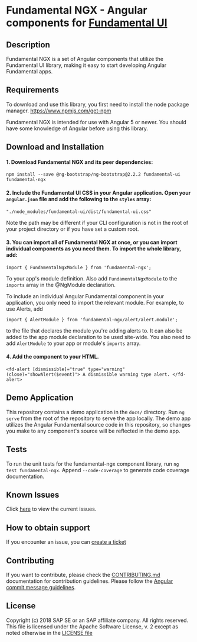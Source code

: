# Fundamental NGX - Angular components for [Fundamental UI](https://github.com/SAP/fundamental)

## Description

Fundamental NGX is a set of Angular components that utilize the Fundamental UI library, making it easy to start developing Angular Fundamental apps.

## Requirements

To download and use this library, you first need to install the node package manager.
https://www.npmjs.com/get-npm

Fundamental NGX is intended for use with Angular 5 or newer. You should have some knowledge of Angular before using this library.

## Download and Installation

#### 1. Download Fundamental NGX and its peer dependencies:

`npm install --save @ng-bootstrap/ng-bootstrap@2.2.2 fundamental-ui fundamental-ngx`

#### 2. Include the Fundamental UI CSS in your Angular application. Open your `angular.json` file and add the following to the `styles` array:

`"./node_modules/fundamental-ui/dist/fundamental-ui.css"`

Note the path may be different if your CLI configuration is not in the root of your project directory or if you have set a custom root.

#### 3. You can import all of Fundamental NGX at once, or you can import individual components as you need them. To import the whole library, add:

`import { FundamentalNgxModule } from 'fundamental-ngx';`

To your app's module definition. Also add `FundamentalNgxModule` to the `imports` array in the @NgModule declaration.

To include an individual Angular Fundamental component in your application, you only need to import the relevant module. For example, to use Alerts, add

`import { AlertModule } from 'fundamental-ngx/alert/alert.module';`

to the file that declares the module you're adding alerts to. It can also be added to the app module declaration to be used site-wide. You also need to add `AlertModule` to your app or module's `imports` array.

#### 4. Add the component to your HTML.

`<fd-alert [dismissible]="true" type="warning" (close)="showAlert($event)"> A dismissible warning type alert. </fd-alert>`

## Demo Application

This repository contains a demo application in the `docs/` directory. Run `ng serve` from the root of the repository to serve the app locally. The demo app utilizes the Angular Fundamental source code in this repository, so changes you make to any component's source will be reflected in the demo app.

## Tests

To run the unit tests for the fundamental-ngx component library, run `ng test fundamental-ngx`.  Append `--code-coverage` to generate code coverage documentation.

## Known Issues

Click [here](https://github.com/SAP/fundamental-ngx/issues) to view the current issues.

## How to obtain support

If you encounter an issue, you can [create a ticket](https://github.com/SAP/fundamental-ngx/issues)

## Contributing

If you want to contribute, please check the [CONTRIBUTING.md](./CONTRIBUTING.md) documentation for contribution guidelines. Please follow the [Angular commit message guidelines](https://github.com/angular/angular/blob/master/CONTRIBUTING.md#commit).

## License

Copyright (c) 2018 SAP SE or an SAP affiliate company. All rights reserved.
This file is licensed under the Apache Software License, v. 2 except as noted otherwise in the [LICENSE file](https://github.com/SAP/fundamental-ngx/blob/master/LICENSE.txt)
